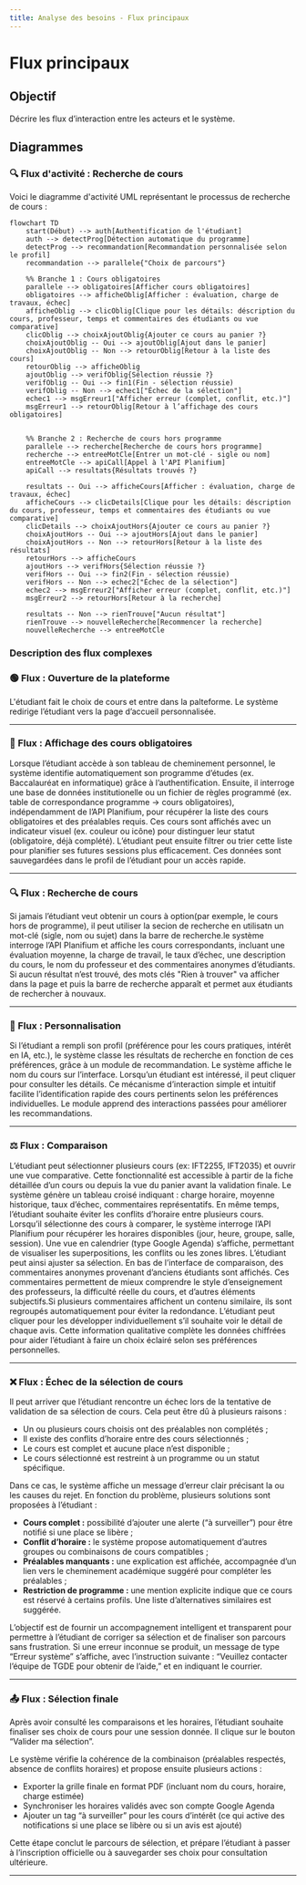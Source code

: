 ```yaml
---
title: Analyse des besoins - Flux principaux
---
```


# Flux principaux

## Objectif
Décrire les flux d’interaction entre les acteurs et le système.

## Diagrammes
### 🔍 Flux d'activité : Recherche de cours

Voici le diagramme d'activité UML représentant le processus de recherche de cours :

```mermaid
flowchart TD
    start(Début) --> auth[Authentification de l'étudiant]
    auth --> detectProg[Détection automatique du programme]
    detectProg --> recommandation[Recommandation personnalisée selon le profil]
    recommandation --> parallele{"Choix de parcours"}

    %% Branche 1 : Cours obligatoires
    parallele --> obligatoires[Afficher cours obligatoires]
    obligatoires --> afficheOblig[Afficher : évaluation, charge de travaux, échec]
    afficheOblig --> clicOblig[Clique pour les détails: déscription du cours, professeur, temps et commentaires des étudiants ou vue comparative]
    clicOblig --> choixAjoutOblig{Ajouter ce cours au panier ?}
    choixAjoutOblig -- Oui --> ajoutOblig[Ajout dans le panier]
    choixAjoutOblig -- Non --> retourOblig[Retour à la liste des cours]
    retourOblig --> afficheOblig
    ajoutOblig --> verifOblig{Sélection réussie ?}
    verifOblig -- Oui --> fin1(Fin - sélection réussie)
    verifOblig -- Non --> echec1["Échec de la sélection"]
    echec1 --> msgErreur1["Afficher erreur (complet, conflit, etc.)"]
    msgErreur1 --> retourOblig[Retour à l’affichage des cours obligatoires]
    

    %% Branche 2 : Recherche de cours hors programme
    parallele --> recherche[Recherche de cours hors programme]
    recherche --> entreeMotCle[Entrer un mot-clé - sigle ou nom]
    entreeMotCle --> apiCall[Appel à l'API Planifium]
    apiCall --> resultats{Résultats trouvés ?}

    resultats -- Oui --> afficheCours[Afficher : évaluation, charge de travaux, échec]
    afficheCours --> clicDetails[Clique pour les détails: déscription du cours, professeur, temps et commentaires des étudiants ou vue comparative]
    clicDetails --> choixAjoutHors{Ajouter ce cours au panier ?}
    choixAjoutHors -- Oui --> ajoutHors[Ajout dans le panier]
    choixAjoutHors -- Non --> retourHors[Retour à la liste des résultats]
    retourHors --> afficheCours
    ajoutHors --> verifHors{Sélection réussie ?}
    verifHors -- Oui --> fin2(Fin - sélection réussie)
    verifHors -- Non --> echec2["Échec de la sélection"]
    echec2 --> msgErreur2["Afficher erreur (complet, conflit, etc.)"]
    msgErreur2 --> retourHors[Retour à la recherche]

    resultats -- Non --> rienTrouve["Aucun résultat"]
    rienTrouve --> nouvelleRecherche[Recommencer la recherche]
    nouvelleRecherche --> entreeMotCle
```



### Description des flux complexes

### 🟢 Flux : Ouverture de la plateforme

L'étudiant fait le choix de cours et entre dans la palteforme. Le système redirige l’étudiant vers la page d’accueil personnalisée.

---

### 🧾 Flux : Affichage des cours obligatoires

Lorsque l’étudiant accède à son tableau de cheminement personnel, le système identifie automatiquement son programme d’études (ex. Baccalauréat en informatique) grâce à l’authentification. Ensuite, il interroge une base de données institutionelle ou un fichier de règles programmé (ex. table de correspondance programme → cours obligatoires), indépendamment de l’API Planifium, pour récupérer la liste des cours obligatoires et des préalables requis. Ces cours sont affichés avec un indicateur visuel (ex. couleur ou icône) pour distinguer leur statut (obligatoire, déjà complété). L’étudiant peut ensuite filtrer ou trier cette liste pour planifier ses futures sessions plus efficacement. Ces données sont sauvegardées dans le profil de l’étudiant pour un accès rapide.

---

### 🔍 Flux : Recherche de cours

Si jamais l’étudiant veut obtenir un cours à option(par exemple, le cours hors de programme), il peut utiliser la secion de recherche en utilisatn un mot-clé (sigle, nom ou sujet) dans la barre de recherche.le système interroge l’API Planifium et affiche les cours correspondants, incluant une évaluation moyenne, la charge de travail, le taux d’échec, une description du cours, le nom du professeur et des commentaires anonymes d’étudiants. Si aucun résultat n’est trouvé, des mots clés "Rien à trouver" va afficher dans la page et puis la barre de recherche apparaît et permet aux étudiants de rechercher à nouvaux.

---

### 🧠 Flux : Personnalisation

Si l’étudiant a rempli son profil (préférence pour les cours pratiques, intérêt en IA, etc.), le système classe les résultats de recherche en fonction de ces préférences, grâce à un module de recommandation. Le système affiche le nom du cours sur l’interface. Lorsqu’un étudiant est intéressé, il peut cliquer pour consulter les détails. Ce mécanisme d’interaction simple et intuitif facilite l’identification rapide des cours pertinents selon les préférences individuelles. Le module apprend des interactions passées pour améliorer les recommandations.

---

### ⚖️ Flux : Comparaison

L’étudiant peut sélectionner plusieurs cours (ex: IFT2255, IFT2035) et ouvrir une vue comparative. Cette fonctionnalité est accessible à partir de la fiche détaillée d’un cours ou depuis la vue du panier avant la validation finale. Le système génère un tableau croisé indiquant : charge horaire, moyenne historique, taux d’échec, commentaires représentatifs. En même temps, l’étudiant souhaite éviter les conflits d’horaire entre plusieurs cours. Lorsqu’il sélectionne des cours à comparer, le système interroge l’API Planifium pour récupérer les horaires disponibles (jour, heure, groupe, salle, session). Une vue en calendrier (type Google Agenda) s’affiche, permettant de visualiser les superpositions, les conflits ou les zones libres. L’étudiant peut ainsi ajuster sa sélection. En bas de l’interface de comparaison, des commentaires anonymes provenant d’anciens étudiants sont affichés. Ces commentaires permettent de mieux comprendre le style d’enseignement des professeurs, la difficulté réelle du cours, et d’autres éléments subjectifs.Si plusieurs commentaires affichent un contenu similaire, ils sont regroupés automatiquement pour éviter la redondance. L’étudiant peut cliquer pour les développer individuellement s’il souhaite voir le détail de chaque avis. Cette information qualitative complète les données chiffrées pour aider l’étudiant à faire un choix éclairé selon ses préférences personnelles. 

---

### ❌ Flux : Échec de la sélection de cours

Il peut arriver que l’étudiant rencontre un échec lors de la tentative de validation de sa sélection de cours. Cela peut être dû à plusieurs raisons :
- Un ou plusieurs cours choisis ont des préalables non complétés ;
- Il existe des conflits d’horaire entre des cours sélectionnés ;
- Le cours est complet et aucune place n’est disponible ;
- Le cours sélectionné est restreint à un programme ou un statut spécifique.

Dans ce cas, le système affiche un message d’erreur clair précisant la ou les causes du rejet. En fonction du problème, plusieurs solutions sont proposées à l’étudiant :
- **Cours complet :** possibilité d’ajouter une alerte (“à surveiller”) pour être notifié si une place se libère ;
- **Conflit d’horaire :** le système propose automatiquement d’autres groupes ou combinaisons de cours compatibles ;
- **Préalables manquants :** une explication est affichée, accompagnée d’un lien vers le cheminement académique suggéré pour compléter les préalables ;
- **Restriction de programme :** une mention explicite indique que ce cours est réservé à certains profils. Une liste d’alternatives similaires est suggérée.

L’objectif est de fournir un accompagnement intelligent et transparent pour permettre à l’étudiant de corriger sa sélection et de finaliser son parcours sans frustration. Si une erreur inconnue se produit, un message de type “Erreur système” s’affiche, avec l’instruction suivante : “Veuillez contacter l’équipe de TGDE pour obtenir de l’aide,” et en indiquant le courrier. 

---

### 📤 Flux : Sélection finale

Après avoir consulté les comparaisons et les horaires, l’étudiant souhaite finaliser ses choix de cours pour une session donnée. Il clique sur le bouton “Valider ma sélection”.

Le système vérifie la cohérence de la combinaison (préalables respectés, absence de conflits horaires) et propose ensuite plusieurs actions :
- Exporter la grille finale en format PDF (incluant nom du cours, horaire, charge estimée)
- Synchroniser les horaires validés avec son compte Google Agenda
- Ajouter un tag “à surveiller” pour les cours d’intérêt (ce qui active des notifications si une place se libère ou si un avis est ajouté)

Cette étape conclut le parcours de sélection, et prépare l’étudiant à passer à l’inscription officielle ou à sauvegarder ses choix pour consultation ultérieure.

---



